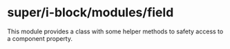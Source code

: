 # super/i-block/modules/field

This module provides a class with some helper methods to safety access to a component property.
